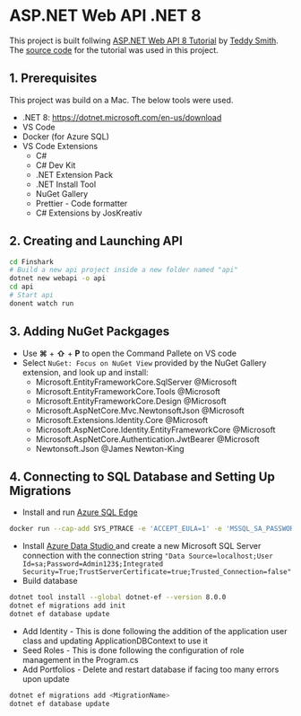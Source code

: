 # ASP.NET Web API .NET 8
This project is built follwing [ASP.NET Web API 8 Tutorial](https://youtube.com/playlist?list=PL82C6-O4XrHfrGOCPmKmwTO7M0avXyQKc&si=24d8OpHg2V-pP4kR) by [Teddy Smith](https://www.youtube.com/@TeddySmithDev). The [source code](https://github.com/teddysmithdev/FinShark.git) for the tutorial was used in this project.

## 1. Prerequisites
This project was build on a Mac. The below tools were used.
- .NET 8: https://dotnet.microsoft.com/en-us/download
- VS Code
- Docker (for Azure SQL)
- VS Code Extensions
    - C#
    - C# Dev Kit
    - .NET Extension Pack
    - .NET Install Tool
    - NuGet Gallery
    - Prettier - Code formatter
    - C# Extensions by JosKreativ
## 2. Creating and Launching API
```bash
cd Finshark
# Build a new api project inside a new folder named "api"
dotnet new webapi -o api
cd api
# Start api
donent watch run
```
## 3. Adding NuGet Packgages
- Use **&#x2318;** + **&#x21E7;** + **P** to open the Command Pallete on VS code
- Select `NuGet: Focus on NuGet View` provided by the NuGet Gallery extension, and look up and install:
    - Microsoft.EntityFrameworkCore.SqlServer @Microsoft
    - Microsoft.EntityFrameworkCore.Tools @Microsoft
    - Microsoft.EntityFrameworkCore.Design @Microsoft
    - Microsoft.AspNetCore.Mvc.NewtonsoftJson @Microsoft
    - Microsoft.Extensions.Identity.Core @Microsoft
    - Microsoft.AspNetCore.Identity.EntityFrameworkCore @Microsoft
    - Microsoft.AspNetCore.Authentication.JwtBearer @Microsoft
    - Newtonsoft.Json @James Newton-King
## 4. Connecting to SQL Database and Setting Up Migrations
- Install and run [Azure SQL Edge](https://hub.docker.com/r/microsoft/azure-sql-edge)
```bash
docker run --cap-add SYS_PTRACE -e 'ACCEPT_EULA=1' -e 'MSSQL_SA_PASSWORD=Admin123$' -p 1433:1433 --name azuresqledge -d mcr.microsoft.com/azure-sql-edge
```
- Install [Azure Data Studio ](https://azure.microsoft.com/en-us/products/data-studio) and create a new Microsoft SQL Server connection with the connection string `"Data Source=localhost;User Id=sa;Password=Admin123$;Integrated Security=True;TrustServerCertificate=true;Trusted_Connection=false"`
- Build database
```bash
dotnet tool install --global dotnet-ef --version 8.0.0
dotnet ef migrations add init
dotnet ef database update
```
- Add Identity - This is done following the addition of the application user class and updating ApplicationDBContext to use it
- Seed Roles - This is done following the configuration of role management in the Program.cs
- Add Portfolios - Delete and restart database if facing too many errors upon update
```bash
dotnet ef migrations add <MigrationName>
dotnet ef database update
```